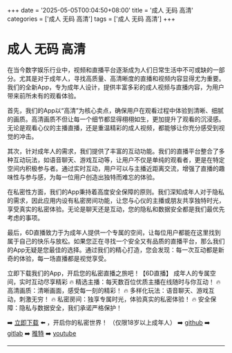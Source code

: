 +++
date = '2025-05-05T00:04:50+08:00'
title = '成人 无码 高清'
categories = ['成人 无码 高清']
tags = ['成人 无码 高清']
+++

# 成人 无码 高清

在当今数字娱乐行业中，视频和直播平台逐渐成为人们日常生活中不可或缺的一部分。尤其是对于成年人，寻找高质量、高清晰度的直播和视频内容显得尤为重要。我们的全新App，专为成年人设计，提供丰富多彩的成人视频与直播内容，为用户带来前所未有的观看体验。

首先，我们的App以“高清”为核心卖点，确保用户在观看过程中体验到清晰、细腻的画质。高清画质不但让每一个细节都显得栩栩如生，更加提升了观看的沉浸感。无论是观看心仪的主播直播，还是重温精彩的成人视频，都能够让你充分感受到视觉的冲击。

其次，针对成年人的需求，我们提供了丰富的互动功能。我们的直播平台整合了多种互动玩法，如语音聊天、游戏互动等，让用户不仅是单纯的观看者，更是在特定空间内积极参与者。通过实时互动，用户可以与主播近距离交流，增强了直播的趣味性与参与感，为每一位用户创造出独特而难忘的体验。

在私密性方面，我们的App秉持着高度安全保障的原则。我们深知成年人对于隐私的需求，因此应用内设有私密房间功能，让您与心仪的主播或朋友共享独特时光，享受真实的私密体验。无论是聊天还是互动，您的隐私和数据安全都是我们最优先考虑的事项。

最后，6D直播致力于为成年人提供一个专属的空间，让每位用户都能在这里找到属于自己的快乐与放松。如果您正在寻找一个安全又有品质的直播平台，那么我们的App无疑是您最佳的选择。通过我们的精心打造，您会发现：每一次互动都是新奇的体验，每一场直播都是视觉享受。

立即下载我们的App，开启您的私密直播之旅吧！【6D直播】
成年人的专属空间，实时互动尽享精彩
🔥 精选主播：每天数百位优质主播在线随时与你互动！
🔥 高清画质：清晰画面，感受每一刻的精彩！
🔥 多样化玩法：语音聊天、游戏互动，刺激无穷！
🔥 私密房间：独享专属时光，体验真实的私密体验！
🔥 安全保障：隐私与数据安全，我们承诺严格保护！

➡️ [立即下载](https://down123.s3.ap-east-1.amazonaws.com/down/down.html?channelCode=blog) ⬅️ ，开启你的私密世界！
（仅限18岁以上成年人）
➡️ [github](https://aldult-live.github.io/)
➡️ [gitlab](https://seo-09598d.gitlab.io/)
➡️ [推特](https://x.com/wegame33)
➡️ [youtube](https://www.youtube.com/@6Dlive)

---
